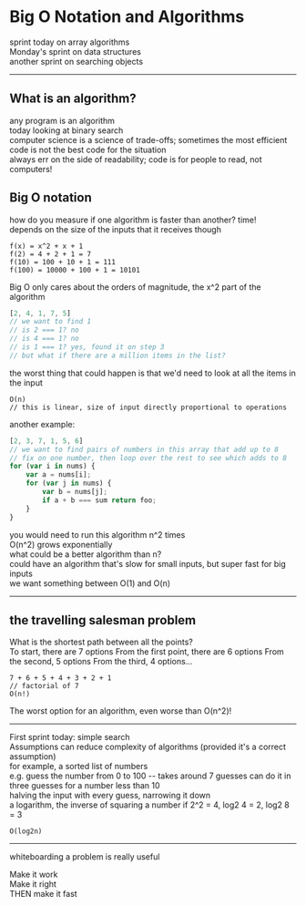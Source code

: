 # Big O Notation and Algorithms
sprint today on array algorithms  
Monday's sprint on data structures  
another sprint on searching objects

---
## What is an algorithm?
any program is an algorithm  
today looking at binary search  
computer science is a science of trade-offs; sometimes the most efficient code is not the best code for the situation  
always err on the side of readability; code is for people to read, not computers!

## Big O notation
how do you measure if one algorithm is faster than another? time!  
depends on the size of the inputs that it receives though  
```
f(x) = x^2 + x + 1
f(2) = 4 + 2 + 1 = 7
f(10) = 100 + 10 + 1 = 111
f(100) = 10000 + 100 + 1 = 10101
```
Big O only cares about the orders of magnitude, the x^2 part of the algorithm  

```javascript
[2, 4, 1, 7, 5]
// we want to find 1
// is 2 === 1? no
// is 4 === 1? no
// is 1 === 1? yes, found it on step 3
// but what if there are a million items in the list?
```
the worst thing that could happen is that we'd need to look at all the items in the input  
```
O(n)
// this is linear, size of input directly proportional to operations
```
another example:
```javascript
[2, 3, 7, 1, 5, 6]
// we want to find pairs of numbers in this array that add up to 8
// fix on one number, then loop over the rest to see which adds to 8
for (var i in nums) {
    var a = nums[i];
    for (var j in nums) {
        var b = nums[j];
        if a + b === sum return foo;
    }
}
```
you would need to run this algorithm n^2 times  
O(n^2) grows exponentially  
what could be a better algorithm than n?  
could have an algorithm that's slow for small inputs, but super fast for big inputs  
we want something between O(1) and O(n)  

---
## the travelling salesman problem
What is the shortest path between all the points?  
To start, there are 7 options
From the first point, there are 6 options
From the second, 5 options
From the third, 4 options...
```
7 + 6 + 5 + 4 + 3 + 2 + 1
// factorial of 7
O(n!)
```
The worst option for an algorithm, even worse than O(n^2)!

---
First sprint today: simple search  
Assumptions can reduce complexity of algorithms (provided it's a correct assumption)  
for example, a sorted list of numbers  
e.g. guess the number from 0  to 100 -- takes around 7 guesses
can do it in three guesses for a number less than 10  
halving the input with every guess, narrowing it down  
a logarithm, the inverse of squaring a number
if 2^2 = 4, log2 4 = 2, log2 8 = 3
```
O(log2n)
```
---
whiteboarding a problem is really useful

Make it work  
Make it right  
THEN make it fast